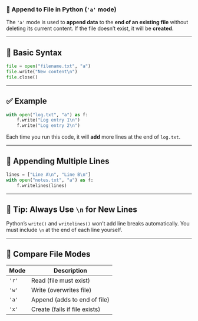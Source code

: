 ### 📌 Append to File in Python (`'a'` mode)

The `'a'` mode is used to **append data** to the **end of an existing file** without deleting its current content.
If the file doesn’t exist, it will be **created**.

---

## 🔹 Basic Syntax

```python
file = open("filename.txt", "a")
file.write("New content\n")
file.close()
```

---

## ✅ Example

```python
with open("log.txt", "a") as f:
    f.write("Log entry 1\n")
    f.write("Log entry 2\n")
```

Each time you run this code, it will **add** more lines at the end of `log.txt`.

---

## 🔹 Appending Multiple Lines

```python
lines = ["Line A\n", "Line B\n"]
with open("notes.txt", "a") as f:
    f.writelines(lines)
```

---

## 🧠 Tip: Always Use `\n` for New Lines

Python’s `write()` and `writelines()` won’t add line breaks automatically.
You must include `\n` at the end of each line yourself.

---

## 🔄 Compare File Modes

| Mode  | Description                   |
| ----- | ----------------------------- |
| `'r'` | Read (file must exist)        |
| `'w'` | Write (overwrites file)       |
| `'a'` | Append (adds to end of file)  |
| `'x'` | Create (fails if file exists) |

